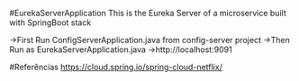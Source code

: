#EurekaServerApplication
This is the Eureka Server of a microservice built with SpringBoot stack

->First Run ConfigServerApplication.java from config-server project
->Then Run as EurekaServerApplication.java
->http://localhost:9091

#Referências
https://cloud.spring.io/spring-cloud-netflix/